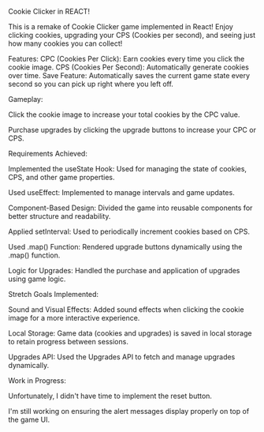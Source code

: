 Cookie Clicker in REACT!

This is a remake of Cookie Clicker game implemented in React! Enjoy clicking cookies, upgrading your CPS (Cookies per second), and seeing just how many cookies you can collect!

Features:
CPC (Cookies Per Click): Earn cookies every time you click the cookie image.
CPS (Cookies Per Second): Automatically generate cookies over time.
Save Feature: Automatically saves the current game state every second so you can pick up right where you left off.

Gameplay:

Click the cookie image to increase your total cookies by the CPC value.

Purchase upgrades by clicking the upgrade buttons to increase your CPC or CPS.


Requirements Achieved:

Implemented the useState Hook: Used for managing the state of cookies, CPS, and other game properties.

Used useEffect: Implemented to manage intervals and game updates.

Component-Based Design: Divided the game into reusable components for better structure and readability.

Applied setInterval: Used to periodically increment cookies based on CPS.

Used .map() Function: Rendered upgrade buttons dynamically using the .map() function.

Logic for Upgrades: Handled the purchase and application of upgrades using game logic.


Stretch Goals Implemented:

Sound and Visual Effects: Added sound effects when clicking the cookie image for a more interactive experience.

Local Storage: Game data (cookies and upgrades) is saved in local storage to retain progress between sessions.

Upgrades API: Used the Upgrades API to fetch and manage upgrades dynamically.

Work in Progress:

Unfortunately, I didn't have time to implement the reset button.

I'm still working on ensuring the alert messages display properly on top of the game UI.